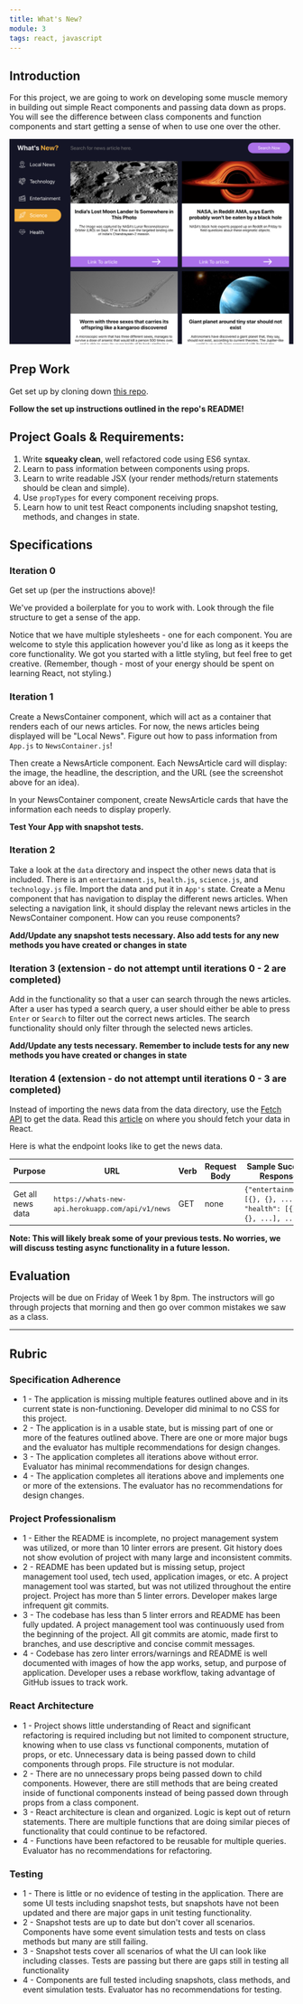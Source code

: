 ```yaml
---
title: What's New?
module: 3
tags: react, javascript
---
```


## Introduction

For this project, we are going to work on developing some muscle memory in building out simple React components and passing data down as props.  You will see the difference between class components and function components and start getting a sense of when to use one over the other.

![What's New screenshot](../../assets/images/whats-new.png)

## Prep Work

Get set up by cloning down [this repo](https://github.com/turingschool-examples/whats-new).

**Follow the set up instructions outlined in the repo's README!**

## Project Goals & Requirements:

1. Write **squeaky clean**, well refactored code using ES6 syntax.  
2. Learn to pass information between components using props.
3. Learn to write readable JSX (your render methods/return statements should be clean and simple).
4. Use `propTypes` for every component receiving props.  
5. Learn how to unit test React components including snapshot testing, methods, and changes in state.

## Specifications

### Iteration 0

Get set up (per the instructions above)!

We've provided a boilerplate for you to work with. Look through the file structure to get a sense of the app.

Notice that we have multiple stylesheets - one for each component. You are welcome to style this application however you'd like as long as it keeps the core functionality. We got you started with a little styling, but feel free to get creative. (Remember, though - most of your energy should be spent on learning React, not styling.)

### Iteration 1

Create a NewsContainer component, which will act as a container that renders each of our news articles. For now, the news articles being displayed will be "Local News". Figure out how to pass information from `App.js` to `NewsContainer.js`!

Then create a NewsArticle component. Each NewsArticle card will display: the image, the headline, the description, and the URL (see the screenshot above for an idea).

In your NewsContainer component, create NewsArticle cards that have the information each needs to display properly.

**Test Your App with snapshot tests.**

### Iteration 2

Take a look at the `data` directory and inspect the other news data that is included.  There is an `entertainment.js`, `health.js`, `science.js`, and `technology.js` file.  Import the data and put it in `App's` state.  Create a Menu component that has navigation to display the different news articles.  When selecting a navigation link, it should display the relevant news articles in the NewsContainer component.  How can you reuse components?

**Add/Update any snapshot tests necessary.  Also add tests for any new methods you have created or changes in state** 

### Iteration 3 (extension - do not attempt until iterations 0 - 2 are completed)

Add in the functionality so that a user can search through the news articles.  After a user has typed a search query, a user should either be able to press `Enter` or `Search` to filter out the correct news articles.  The search functionality should only filter through the selected news articles.

**Add/Update any tests necessary.  Remember to include tests for any new methods you have created or changes in state** 

### Iteration 4 (extension - do not attempt until iterations 0 - 3 are completed)

Instead of importing the news data from the data directory, use the [Fetch API](https://developer.mozilla.org/en-US/docs/Web/API/Fetch_API/Using_Fetch) to get the data.  Read this [article](https://www.robinwieruch.de/react-fetching-data) on where you should fetch your data in React.

Here is what the endpoint looks like to get the news data.

| Purpose | URL | Verb | Request Body | Sample Success Response |
|----|----|----|----|----|
| Get all news data | `https://whats-new-api.herokuapp.com/api/v1/news` | GET | none | `{"entertainment": [{}, {}, ...], "health": [{}, {}, ...], ...}` |

**Note: This will likely break some of your previous tests.  No worries, we will discuss testing async functionality in a future lesson.**

## Evaluation

Projects will be due on Friday of Week 1 by 8pm. The instructors will go through projects that morning and then go over common mistakes we saw as a class.

----------------------------------------------------------

## Rubric 

### Specification Adherence

* 1 - The application is missing multiple features outlined above and in its current state is non-functioning. Developer did minimal to no CSS for this project.
* 2 - The application is in a usable state, but is missing part of one or more of the features outlined above. There are one or more major bugs and the evaluator has multiple recommendations for design changes.
* 3 - The application completes all iterations above without error. Evaluator has minimal recommendations for design changes.
* 4 - The application completes all iterations above and implements one or more of the extensions.  The evaluator has no recommendations for design changes.

### Project Professionalism

* 1 - Either the README is incomplete, no project management system was utilized, or more than 10 linter errors are present. Git history does not show evolution of project with many large and inconsistent commits. 
* 2 -  README has been updated but is missing setup, project management tool used, tech used, application images, or etc.  A project management tool was started, but was not utilized throughout the entire project. Project has more than 5 linter errors. Developer makes large infrequent git commits. 
* 3 - The codebase has less than 5 linter errors and README has been fully updated.  A project management tool was continuously used from the beginning of the project.  All git commits are atomic, made first to branches, and use descriptive and concise commit messages. 
* 4 - Codebase has zero linter errors/warnings and README is well documented with images of how the app works, setup, and purpose of application. Developer uses a rebase workflow, taking advantage of GitHub issues to track work.

### React Architecture

* 1 - Project shows little understanding of React and significant refactoring is required including but not limited to component structure, knowing when to use class vs functional components, mutation of props, or etc.  Unnecessary data is being passed down to child components through props. File structure is not modular.
* 2 - There are no unnecessary props being passed down to child components.  However, there are still methods that are being created inside of functional components instead of being passed down through props from a class component. 
* 3 - React architecture is clean and organized.  Logic is kept out of return statements.  There are multiple functions that are doing similar pieces of functionality that could continue to be refactored.
* 4 - Functions have been refactored to be reusable for multiple queries.  Evaluator has no recommendations for refactoring.

### Testing

* 1 - There is little or no evidence of testing in the application.  There are some UI tests including snapshot tests, but snapshots have not been updated and there are major gaps in unit testing functionality.
* 2 - Snapshot tests are up to date but don't cover all scenarios. Components have some event simulation tests and tests on class methods but many are still failing. 
* 3 - Snapshot tests cover all scenarios of what the UI can look like including classes.  Tests are passing but there are gaps still in testing all functionality
* 4 - Components are full tested including snapshots, class methods, and event simulation tests. Evaluator has no recommendations for testing.